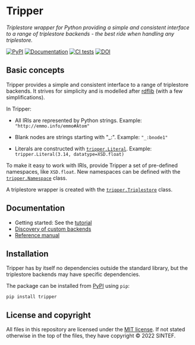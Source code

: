 Tripper
=======
_Triplestore wrapper for Python providing a simple and consistent interface to a range of triplestore backends - the best ride when handling any triplestore._


[![PyPI](https://img.shields.io/pypi/v/tripper?logo=pypi)](https://pypi.org/project/tripper)
[![Documentation](https://img.shields.io/badge/documentation-informational?logo=github)](https://emmc-asbl.github.io/tripper/latest/)
[![CI tests](https://github.com/EMMC-ASBL/tripper/workflows/CI%20-%20Tests/badge.svg)](https://github.com/EMMC-ASBL/tripper/actions/workflows/ci_tests.yml?query=branch%3Amain)
[![DOI](https://zenodo.org/badge/547162834.svg)](https://zenodo.org/badge/latestdoi/547162834)



Basic concepts
--------------
Tripper provides a simple and consistent interface to a range of triplestore backends.
It strives for simplicity and is modelled after [rdflib] (with a few simplifications).

In Tripper:

* All IRIs are represented by Python strings.
  Example: `"http://emmo.info/emmo#Atom"`

* Blank nodes are strings starting with "_:".
  Example: `"_:bnode1"`

* Literals are constructed with [`tripper.Literal`][Literal].
  Example: `tripper.Literal(3.14, datatype=XSD.float)`

To make it easy to work with IRIs, provide Tripper a set of pre-defined namespaces, like `XSD.float`.
New namespaces can be defined with the [`tripper.Namespace`][Namespace] class.

A triplestore wrapper is created with the [`tripper.Triplestore`][Triplestore] class.


Documentation
-------------
* Getting started: See the [tutorial](tutorial.md)
* [Discovery of custom backends](backend_discovery.md)
* [Reference manual]


Installation
------------
Tripper has by itself no dependencies outside the standard library, but the triplestore backends may have specific dependencies.


The package can be installed from [PyPI] using `pip`:

```shell
pip install tripper
```

License and copyright
---------------------
All files in this repository are licensed under the [MIT license](LICENSE.md).
If not stated otherwise in the top of the files, they have copyright &copy; 2022
SINTEF.




[rdflib]: https://rdflib.readthedocs.io/en/stable/
[PyPI]: https://pypi.org/project/tripper
[Reference manual]: https://emmc-asbl.github.io/tripper/latest/api_reference/triplestore/
[Literal]: https://emmc-asbl.github.io/tripper/latest/api_reference/triplestore/#tripper.triplestore.Literal
[Namespace]: https://emmc-asbl.github.io/tripper/latest/api_reference/triplestore/#tripper.triplestore.Namespace
[Triplestore]: https://emmc-asbl.github.io/tripper/latest/api_reference/triplestore/#tripper.triplestore.Triplestore
